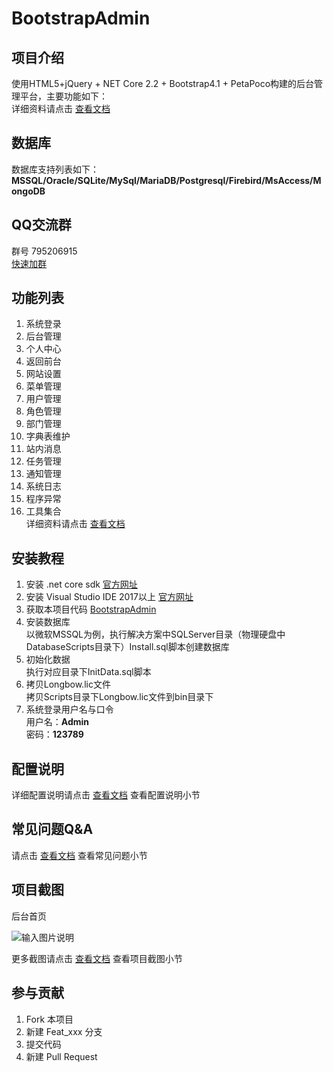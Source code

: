 ﻿# BootstrapAdmin

## 项目介绍
使用HTML5+jQuery + NET Core 2.2 + Bootstrap4.1 + PetaPoco构建的后台管理平台，主要功能如下：  
详细资料请点击 [查看文档](https://gitee.com/LgbAdmin/BootstrapAdmin/wikis)  

## 数据库
数据库支持列表如下：  
**MSSQL/Oracle/SQLite/MySql/MariaDB/Postgresql/Firebird/MsAccess/MongoDB**  

## QQ交流群
群号
795206915  
[快速加群](https://shang.qq.com/wpa/qunwpa?idkey=d381355e50ff91db410c3da3eadb081ba859f64c2877e86343f4709b171f28b8)

## 功能列表
1. 系统登录   
2. 后台管理  
3. 个人中心  
4. 返回前台  
5. 网站设置  
6. 菜单管理  
7. 用户管理  
8. 角色管理  
9. 部门管理  
10. 字典表维护  
11. 站内消息  
12. 任务管理  
13. 通知管理  
14. 系统日志  
15. 程序异常  
16. 工具集合  
详细资料请点击 [查看文档](https://gitee.com/LgbAdmin/BootstrapAdmin/wikis)  

## 安装教程
1. 安装 .net core sdk [官方网址](http://www.microsoft.com/net/download)
2. 安装 Visual Studio IDE 2017以上 [官方网址](https://visualstudio.microsoft.com/vs/getting-started/)
3. 获取本项目代码 [BootstrapAdmin](https://gitee.com/LgbAdmin/BootstrapAdmin)
4. 安装数据库  
以微软MSSQL为例，执行解决方案中SQLServer目录（物理硬盘中DatabaseScripts目录下）Install.sql脚本创建数据库
5. 初始化数据  
执行对应目录下InitData.sql脚本
6. 拷贝Longbow.lic文件  
拷贝Scripts目录下Longbow.lic文件到bin目录下
7. 系统登录用户名与口令  
用户名：**Admin**  
密码：**123789**  

## 配置说明
详细配置说明请点击 [查看文档](https://gitee.com/LgbAdmin/BootstrapAdmin/wikis) 查看配置说明小节  

## 常见问题Q&A
请点击 [查看文档](https://gitee.com/LgbAdmin/BootstrapAdmin/wikis) 查看常见问题小节  

## 项目截图

后台首页

![输入图片说明](https://images.gitee.com/uploads/images/2018/0925/171712_d00fae48_554725.png "BAHome.png")

更多截图请点击 [查看文档](https://gitee.com/LgbAdmin/BootstrapAdmin/wikis) 查看项目截图小节  

## 参与贡献

1. Fork 本项目
2. 新建 Feat_xxx 分支
3. 提交代码
4. 新建 Pull Request
